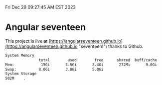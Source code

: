 Fri Dec 29 09:27:45 AM EST 2023

# Angular seventeen


This project is live at [https://angularseventeen.github.io](https://angularseventeen.github.io "seventeen!") thanks to Github.

```bash
System Memory
               total        used        free      shared  buff/cache   available
Mem:            15Gi       3.5Gi       3.4Gi       272Mi       9.0Gi        11Gi
Swap:          8.0Gi       3.0Gi       5.0Gi
System Storage
502M	.
```
